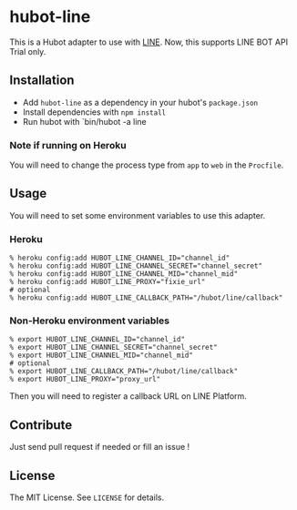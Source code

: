 hubot-line
==============

This is a Hubot adapter to use with [LINE](http://line.me/).
Now, this supports LINE BOT API Trial only.

## Installation

* Add `hubot-line` as a dependency in your hubot's `package.json`
* Install dependencies with `npm install`
* Run hubot with `bin/hubot -a line

### Note if running on Heroku

You will need to change the process type from `app` to `web` in the `Procfile`.

## Usage

You will need to set some environment variables to use this adapter.

### Heroku

    % heroku config:add HUBOT_LINE_CHANNEL_ID="channel_id"
    % heroku config:add HUBOT_LINE_CHANNEL_SECRET="channel_secret"
    % heroku config:add HUBOT_LINE_CHANNEL_MID="channel_mid"
    % heroku config:add HUBOT_LINE_PROXY="fixie_url"
    # optional
    % heroku config:add HUBOT_LINE_CALLBACK_PATH="/hubot/line/callback"

### Non-Heroku environment variables

    % export HUBOT_LINE_CHANNEL_ID="channel_id"
    % export HUBOT_LINE_CHANNEL_SECRET="channel_secret"
    % export HUBOT_LINE_CHANNEL_MID="channel_mid"
    # optional
    % export HUBOT_LINE_CALLBACK_PATH="/hubot/line/callback"
    % export HUBOT_LINE_PROXY="proxy_url"

Then you will need to register a callback URL on LINE Platform.

## Contribute

Just send pull request if needed or fill an issue !

## License

The MIT License. See `LICENSE` for details.
